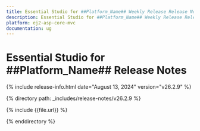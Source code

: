 ```yaml
---
title: Essential Studio for ##Platform_Name## Weekly Release Release Notes  
description: Essential Studio for ##Platform_Name## Weekly Release Release Notes  
platform: ej2-asp-core-mvc
documentation: ug
---
```


# Essential Studio for ##Platform_Name##  Release Notes  

{% include release-info.html date="August 13, 2024"  version="v26.2.9" %}

{% directory path: _includes/release-notes/v26.2.9 %}

{% include {{file.url}} %}

{% enddirectory %}
